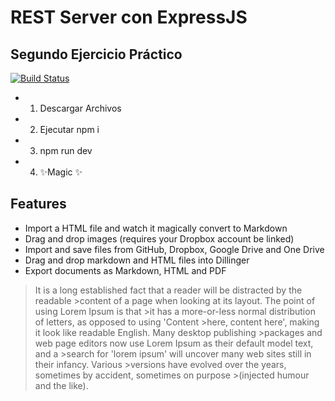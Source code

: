 # REST Server con ExpressJS

## Segundo Ejercicio Práctico

[![Build Status](https://travis-ci.org/joemccann/dillinger.svg?branch=master)](https://travis-ci.org/joemccann/dillinger)

- 1. Descargar Archivos
- 2. Ejecutar npm i
- 3. npm run dev
- 4. ✨Magic ✨

## Features

- Import a HTML file and watch it magically convert to Markdown
- Drag and drop images (requires your Dropbox account be linked)
- Import and save files from GitHub, Dropbox, Google Drive and One Drive
- Drag and drop markdown and HTML files into Dillinger
- Export documents as Markdown, HTML and PDF

> It is a long established fact that a reader will be distracted by the readable >content of a page when looking at its layout. The point of using Lorem Ipsum is that >it has a more-or-less normal distribution of letters, as opposed to using 'Content >here, content here', making it look like readable English. Many desktop publishing >packages and web page editors now use Lorem Ipsum as their default model text, and a >search for 'lorem ipsum' will uncover many web sites still in their infancy. Various >versions have evolved over the years, sometimes by accident, sometimes on purpose >(injected humour and the like).
